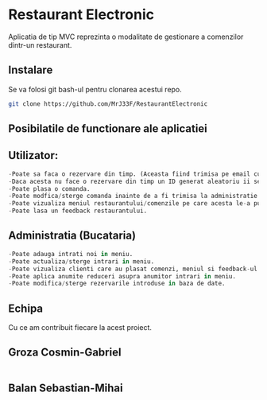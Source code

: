 # Restaurant Electronic

Aplicatia de tip MVC reprezinta o modalitate de gestionare a comenzilor dintr-un restaurant.

## Instalare

Se va folosi git bash-ul pentru clonarea acestui repo.
```bash
git clone https://github.com/MrJ33F/RestaurantElectronic
```

## Posibilatile de functionare ale aplicatiei

## Utilizator:

```python
-Poate sa faca o rezervare din timp. (Aceasta fiind trimisa pe email cu un ID unic de autentificare)
-Daca acesta nu face o rezervare din timp un ID generat aleatoriu ii se va aloca si se verifica daca mai sunt mese disponibile.
-Poate plasa o comanda.
-Poate modfica/sterge comanda inainte de a fi trimisa la administratie.
-Poate vizualiza meniul restaurantului/comenzile pe care acesta le-a pus.
-Poate lasa un feedback restaurantului.
```

## Administratia (Bucataria)
```python
-Poate adauga intrati noi in meniu.
-Poate actualiza/sterge intrari in meniu.
-Poate vizualiza clienti care au plasat comenzi, meniul si feedback-ul trimis de catre acestia.
-Poate aplica anumite reduceri asupra anumitor intrari in meniu.
-Poate modifica/sterge rezervarile introduse in baza de date.
```

## Echipa

Cu ce am contribuit fiecare la acest proiect.

## Groza Cosmin-Gabriel
```python
```
## Balan Sebastian-Mihai
```python
```
